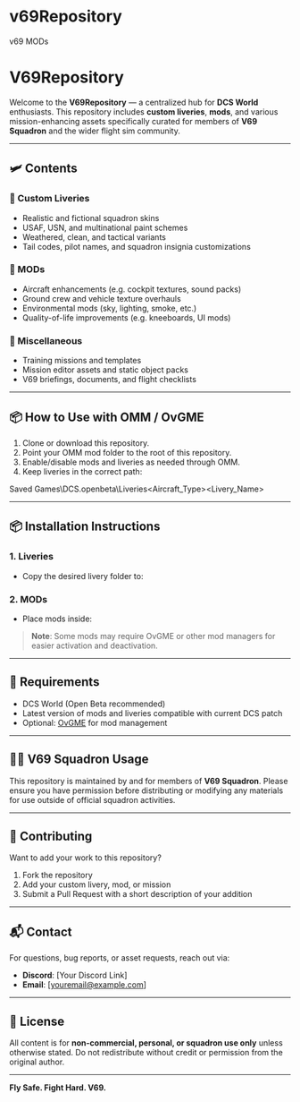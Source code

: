 # v69Repository
v69 MODs
# V69Repository

Welcome to the **V69Repository** — a centralized hub for **DCS World** enthusiasts. This repository includes **custom liveries**, **mods**, and various mission-enhancing assets specifically curated for members of **V69 Squadron** and the wider flight sim community.

---

## 🛩️ Contents

### 🎨 Custom Liveries
- Realistic and fictional squadron skins
- USAF, USN, and multinational paint schemes
- Weathered, clean, and tactical variants
- Tail codes, pilot names, and squadron insignia customizations

### 🧰 MODs
- Aircraft enhancements (e.g. cockpit textures, sound packs)
- Ground crew and vehicle texture overhauls
- Environmental mods (sky, lighting, smoke, etc.)
- Quality-of-life improvements (e.g. kneeboards, UI mods)

### 📁 Miscellaneous
- Training missions and templates
- Mission editor assets and static object packs
- V69 briefings, documents, and flight checklists

---

## 📦 How to Use with OMM / OvGME

1. Clone or download this repository.
2. Point your OMM mod folder to the root of this repository.
3. Enable/disable mods and liveries as needed through OMM.
4. Keep liveries in the correct path:

Saved Games\DCS.openbeta\Liveries<Aircraft_Type><Livery_Name>


---

## 📦 Installation Instructions

### 1. **Liveries**
- Copy the desired livery folder to:

### 2. **MODs**
- Place mods inside:


> **Note**: Some mods may require OvGME or other mod managers for easier activation and deactivation.

---

## 📜 Requirements

- DCS World (Open Beta recommended)
- Latest version of mods and liveries compatible with current DCS patch
- Optional: [OvGME](https://wiki.hoggitworld.com/view/OvGME) for mod management

---

## 🧑‍✈️ V69 Squadron Usage

This repository is maintained by and for members of **V69 Squadron**. Please ensure you have permission before distributing or modifying any materials for use outside of official squadron activities.

---

## 🚧 Contributing

Want to add your work to this repository?

1. Fork the repository
2. Add your custom livery, mod, or mission
3. Submit a Pull Request with a short description of your addition

---

## 📬 Contact

For questions, bug reports, or asset requests, reach out via:

- **Discord**: [Your Discord Link]
- **Email**: [youremail@example.com]

---

## 📄 License

All content is for **non-commercial, personal, or squadron use only** unless otherwise stated. Do not redistribute without credit or permission from the original author.

---

**Fly Safe. Fight Hard. V69.**
